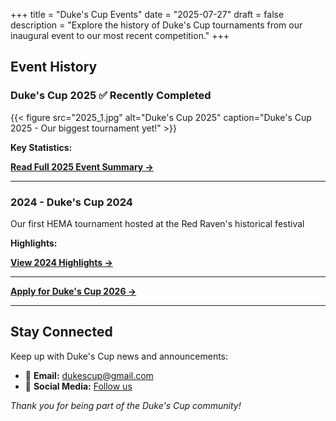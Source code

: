 +++
title = "Duke's Cup Events"
date = "2025-07-27"
draft = false
description = "Explore the history of Duke's Cup tournaments from our inaugural event to our most recent competition."
+++

## Event History

### Duke's Cup 2025 ✅ Recently Completed

{{< figure src="2025_1.jpg" alt="Duke's Cup 2025" caption="Duke's Cup 2025 - Our biggest tournament yet!" >}}

**Key Statistics:**

**[Read Full 2025 Event Summary →](/dukescup/events/dwc_2025/)**

---
    
### 2024 - Duke's Cup 2024

Our first HEMA tournament hosted at the Red Raven's historical festival

**Highlights:**

**[View 2024 Highlights →](/dukescup/events/dc_2024/)**

---

**[Apply for Duke's Cup 2026 →](/dukescup/applications/)**

---

## Stay Connected

Keep up with Duke's Cup news and announcements:

- 📧 **Email:** dukescup@gmail.com
- 📱 **Social Media:** [Follow us](#)

*Thank you for being part of the Duke's Cup community!*
